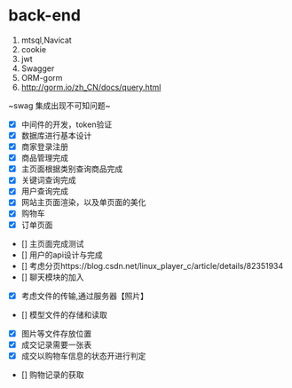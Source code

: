 # back-end

1. mtsql,Navicat
2. cookie
3. jwt
4. Swagger
5. ORM-gorm
6. http://gorm.io/zh_CN/docs/query.html


~swag 集成出现不可知问题~

- [x] 中间件的开发，token验证
- [x] 数据库进行基本设计
- [x] 商家登录注册
- [x] 商品管理完成
- [x] 主页面根据类别查询商品完成
- [x] 关键词查询完成
- [x] 用户查询完成
- [x] 网站主页面渲染，以及单页面的美化
- [x] 购物车
- [x] 订单页面
- [] 主页面完成测试
- [] 用户的api设计与完成
- [] 考虑分页https://blog.csdn.net/linux_player_c/article/details/82351934
- [] 聊天模块的加入
- [x] 考虑文件的传输,通过服务器【照片】
- [] 模型文件的存储和读取
- [x] 图片等文件存放位置
- [x] 成交记录需要一张表
- [x] 成交以购物车信息的状态开进行判定 
- [] 购物记录的获取
